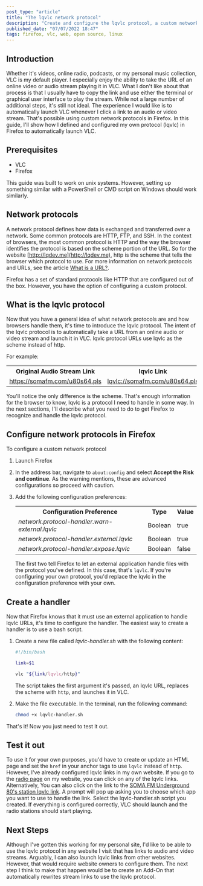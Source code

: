 ```yaml
---
post_type: "article" 
title: "The lqvlc network protocol"
description: "Create and configure the lqvlc protocol, a custom network protocol to automatically launch audio and video streams in VLC from Firefox"
published_date: "07/07/2022 18:47"
tags: firefox, vlc, web, open source, linux
---
```


## Introduction

Whether it's videos, online radio, podcasts, or my personal music collection, VLC is my default player. I especially enjoy the ability to take the URL of an online video or audio stream playing it in VLC. What I don't like about that process is that I usually have to copy the link and use either the terminal or graphical user interface to play the stream. While not a large number of additional steps, it's still not ideal. The experience I would like is to automatically launch VLC whenever I click a link to an audio or video stream. That's possible using custom network protocols in Firefox. In this guide, I'll show how I defined and configured my own protocol (lqvlc) in Firefox to automatically launch VLC. 

## Prerequisites

- VLC
- Firefox

This guide was built to work on unix systems. However, setting up something similar with a PowerShell or CMD script on Windows should work similarly. 

## Network protocols

A network protocol defines how data is exchanged and transferred over a network. Some common protocols are HTTP, FTP, and SSH. In the context of browsers, the most common protocol is HTTP and the way the browser identifies the protocol is based on the scheme portion of the URL. So for the website [http://lqdev.me](http://lqdev.me), http is the scheme that tells the browser which protocol to use. For more information on network protocols and URLs, see the article [What is a URL?](https://developer.mozilla.org/docs/Learn/Common_questions/What_is_a_URL).

Firefox has a set of standard protocols like HTTP that are configured out of the box. However, you have the option of configuring a custom protocol. 

## What is the lqvlc protocol

Now that you have a general idea of what network protocols are and how browsers handle them, it's time to introduce the lqvlc protocol. The intent of the lqvlc protocol is to automatically take a URL from an online audio or video stream and launch it in VLC. lqvlc protocol URLs use lqvlc as the scheme instead of http. 

For example:

<table>
    <tr>
        <th>Original Audio Stream Link</th>
        <th>lqvlc Link</th>
    </tr>
    <tr>
        <td><a href="https://somafm.com/u80s64.pls">https://somafm.com/u80s64.pls</a></td>
        <td><a href="lqvlc://somafm.com/u80s64.pls">lqvlc://somafm.com/u80s64.pls</a></td>
    </tr>    
</table>

You'll notice the only difference is the scheme. That's enough information for the browser to know, lqvlc is a protocol I need to handle in some way. In the next sections, I'll describe what you need to do to get Firefox to recognize and handle the lqvlc protocol. 

## Configure network protocols in Firefox

To configure a custom network protocol

1. Launch Firefox
1. In the address bar, navigate to `about:config` and select **Accept the Risk and continue**. As the warning mentions, these are advanced configurations so proceed with caution.
1. Add the following configuration preferences:

    <table>
        <tr>
            <th>Configuration Preference</th>
            <th>Type</th>
            <th>Value</th>
        </tr>
        <tr>
            <td><i>network.protocol-handler.warn-external.lqvlc</i></td>
            <td>Boolean</td>
            <td>true</td>
        </tr>
        <tr>
            <td><i>network.protocol-handler.external.lqvlc</i></td>
            <td>Boolean</td>
            <td>true</td>
        </tr>
        <tr>
            <td><i>network.protocol-handler.expose.lqvlc</i></td>
            <td>Boolean</td>
            <td>false</td>
        </tr>                    
    </table>

    The first two tell Firefox to let an external application handle files with the protocol you've defined. In this case, that's `lqvlc`. If you're configuring your own protocol, you'd replace the lqvlc in the configuration preference with your own.

## Create a handler

Now that Firefox knows that it must use an external application to handle lqvlc URLs, it's time to configure the handler. The easiest way to create a handler is to use a bash script. 

1. Create a new file called *lqvlc-handler.sh* with the following content:

    ```bash
    #!/bin/bash

    link=$1

    vlc "${link/lqvlc/http}"
    ```

    The script takes the first argument it's passed, an lqvlc URL, replaces the scheme with `http`, and launches it in VLC.

1. Make the file executable. In the terminal, run the following command:

    ```bash
    chmod +x lqvlc-handler.sh
    ```

That's it! Now you just need to test it out. 

## Test it out

To use it for your own purposes, you'd have to create or update an HTML page and set the `href` in your anchor tags to use `lqvlc` instead of `http`. However, I've already configured lqvlc links in my own website. If you go to the [radio page](/radio) on my website, you can click on any of the lqvlc links. Alternatively, You can also click on the link to the [SOMA FM Underground 80's station lqvlc link](lqvlc://somafm.com/u80s64.pls). A prompt will pop up asking you to choose which app you want to use to handle the link. Select the lqvlc-handler.sh script you created. If everything is configured correctly, VLC should launch and the radio stations should start playing. 

## Next Steps

Although I've gotten this working for my personal site, I'd like to be able to use the lqvlc protocol in any website I visit that has links to audio and video streams. Arguably, I can also launch lqvlc links from other websites. However, that would require website owners to configure them. The next step I think to make that happen would be to create an Add-On that automatically rewrites stream links to use the lqvlc protocol. 